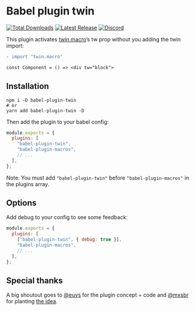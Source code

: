 # Babel plugin twin

<a href="https://www.npmjs.com/package/babel-plugin-twin"><img src="https://img.shields.io/npm/dt/babel-plugin-twin.svg" alt="Total Downloads"></a>
<a href="https://www.npmjs.com/package/babel-plugin-twin"><img src="https://img.shields.io/npm/v/babel-plugin-twin.svg" alt="Latest Release"></a>
<a href="https://discord.gg/Xj6x9z7"><img src="https://img.shields.io/discord/705884695400939552?label=discord&logo=discord" alt="Discord"></a>

This plugin activates [twin.macro](https://github.com/ben-rogerson/twin.macro)’s tw prop without you adding the twin import:

```diff
- import "twin.macro"

const Component = () => <div tw="block">
```

## Installation

```shell
npm i -D babel-plugin-twin
# or
yarn add babel-plugin-twin -D
```

Then add the plugin to your babel config:

```js
module.exports = {
  plugins: [
    "babel-plugin-twin",
    "babel-plugin-macros",
    // ...
  ],
};
```

Note: You must add `"babel-plugin-twin"` before `"babel-plugin-macros"` in the plugins array.

## Options

Add debug to your config to see some feedback:

```js
module.exports = {
  plugins: [
    ["babel-plugin-twin", { debug: true }],
    "babel-plugin-macros",
    // ...
  ],
};
```

## Special thanks

A big shoutout goes to [@euvs](https://github.com/euvs) for the plugin concept + code and [@mxsbr](https://github.com/mxstbr) for planting [the idea](https://github.com/ben-rogerson/twin.macro/issues/247).
